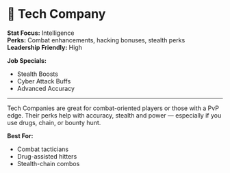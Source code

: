 # 💾 Tech Company

**Stat Focus:** Intelligence  
**Perks:** Combat enhancements, hacking bonuses, stealth perks  
**Leadership Friendly:** High  

**Job Specials:**  
- Stealth Boosts  
- Cyber Attack Buffs  
- Advanced Accuracy  

---

Tech Companies are great for combat-oriented players or those with a PvP edge. Their perks help with accuracy, stealth and power — especially if you use drugs, chain, or bounty hunt.

**Best For:**  
- Combat tacticians  
- Drug-assisted hitters  
- Stealth-chain combos  
